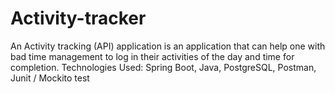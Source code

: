 # Activity-tracker
An Activity tracking (API) application is an application that can help one with bad time management to log in their activities of the day and time for completion. Technologies Used: Spring Boot, Java, PostgreSQL, Postman, Junit / Mockito test 
